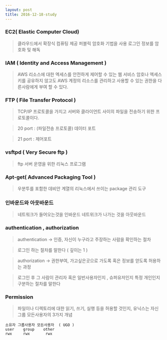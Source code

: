 ```yaml
---
layout: post
title: 2016-12-18-study
---
```


### __EC2( Elastic Computer Cloud)__
> 클라우드에서 확장식 컴퓨팅 제공
> 퍼블릭 암호화 기법을 사용 로그인 정보를 암호화 및 해독

### __IAM ( Identity and Access Management )__
> AWS 리소스에 대한 엑세스를 안전하게 제어할 수 있는 웹 서비스
> 암호나 엑세스 키를 공유하지 않고도 AWS 계정의 리소스를 관리하고 사용할 수 있는 권한을 다른사람에게 부여 할 수 있다.

### __FTP ( File Transfer Protocol )__
> TCP/IP 프로토콜을 가지고 서버와 클라이언트 사이의 파일을 전송하기 위한
> 프로토콜이다.

> 20 port : (파일전송 프로토콜) 데이터 포트

> 21 port : 제어포트


### __vsftpd ( Very Secure ftp )__
> ftp 서버 운영을 위한 리눅스 프로그램

### __Apt-get( Advanced Packaging Tool )__
> 우분투를 포함한 데비안 계열의 리눅스에서 쓰이는 package 관리 도구

### __인바운드와 아웃바운드__
> 네트워크가 들어오는것을 인바운드
> 네트위크가 나가는 것을 아웃바운드

### authentication , authorization
> authentication -> 인증, 자신이 누구라고 주장하는 사람을 확인하는 절차

> 로그인 하는 절차를 말한다 ( 깊이는 1 )

> authorization -> 권한부여, 가고싶은곳으로 가도록 혹은 정보를 얻도록 허용하는 과정

> 로그인 후 그 사람이 관리자 혹은 일반사용자인지 , 슈퍼유저인지 특정 개인인지 구분하는 절차를 말한다


### Permission
> 파일이나 디렉토리에 대한 읽기, 쓰기, 실행 등을 허용할 것인지, 유닉스는 자신 그룹 모든사용자의 3가지 개념

```
소유자 그룹사용자 모든사용자  ( UGO )
user    group    other             
rwx     rwx       rwx
```
